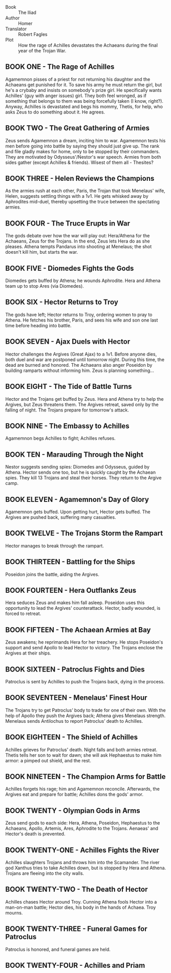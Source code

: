 <dl>
  <dt>Book</dt>
  <dd>The Iliad</dd>
  
  <dt>Author</dt>
  <dd>Homer<dd>
  
  <dt>Translator</dt>
  <dd>Robert Fagles<dd>
  
  <dt>Plot</dt>
  <dd>How the rage of Achilles devastates the Achaeans during the final year of the Trojan War.</dd>
</dl>

## BOOK ONE - The Rage of Achilles
Agamemnon pisses of a priest for not returning his daughter and the Achaeans get punished for it. To save his army he must return the girl, but he's a crybaby and insists on somebody's prize girl. He specifically wants Achilles' (guy with anger issues) girl. They both feel wronged, as if something that belongs to them was being forcefully taken (I know, right?). Anyway, Achilles is devastated and begs his mommy, Thetis, for help, who asks Zeus to do something about it. He agrees.

## BOOK TWO - The Great Gathering of Armies
Zeus sends Agamemnon a dream, inciting him to war. Agamemnon tests his men before going into battle by saying they should just give up. The rank and file gladly makes for home, only to be stopped by their commanders. They are motivated by Odysseus'/Nestor's war speech. Armies from both sides gather (except Achilles & friends).
Wisest of them all - Thesites?

## BOOK THREE - Helen Reviews the Champions
As the armies rush at each other, Paris, the Trojan that took Menelaus' wife, Helen, suggests settling things with a 1v1.  He gets whisked away by Aphrodites mid-duel, thereby upsetting the truce between the spectating armies.

## BOOK FOUR - The Truce Erupts in War
The gods debate over how the war will play out: Hera/Athena for the Achaeans, Zeus for the Trojans. In the end, Zeus lets Hera do as she pleases. Athena tempts Pandarus into shooting at Menelaus; the shot doesn't kill him, but starts the war.

## BOOK FIVE - Diomedes Fights the Gods
Diomedes gets buffed by Athena; he wounds Aphrodite. Hera and Athena team up to stop Ares (via Diomedes).

## BOOK SIX - Hector Returns to Troy
The gods have left; Hector returns to Troy, ordering women to pray to Athena. He fetches his brother, Paris, and sees his wife and son one last time before heading into battle.

## BOOK SEVEN - Ajax Duels with Hector
Hector challenges the Argives (Great Ajax) to a 1v1. Before anyone dies, both duel and war are postponed until tomorrow night. During this time, the dead are burned and honored. The Achaeans also anger Poseidon by building ramparts without informing him. Zeus is planning something...

## BOOK EIGHT - The Tide of Battle Turns
Hector and the Trojans get buffed by Zeus. Hera and Athena try to help the Argives, but Zeus threatens them. The Argives retreat, saved only by the falling of night. The Trojans prepare for tomorrow's attack.

## BOOK NINE - The Embassy to Achilles
Agamemnon begs Achilles to fight; Achilles refuses.

## BOOK TEN - Marauding Through the Night
Nestor suggests sending spies: Diomedes and Odysseus, guided by Athena. Hector sends one too, but he is quickly caught by the Achaean spies. They kill 13 Trojans and steal their horses. They return to the Argive camp.

## BOOK ELEVEN - Agamemnon's Day of Glory
Agamemnon gets buffed. Upon getting hurt, Hector gets buffed. The Argives are pushed back, suffering many casualties.

## BOOK TWELVE - The Trojans Storm the Rampart
Hector manages to break through the rampart.

## BOOK THIRTEEN - Battling for the Ships
Poseidon joins the battle, aiding the Argives. 

## BOOK FOURTEEN - Hera Outflanks Zeus
Hera seduces Zeus and makes him fall asleep. Poseidon uses this opportunity to lead the Argives' counterattack. Hector, badly wounded, is forced to retreat.

## BOOK FIFTEEN - The Achaean Armies at Bay
Zeus awakens; he reprimands Hera for her treachery. He stops Poseidon's support and send Apollo to lead Hector to victory. The Trojans enclose the Argives at their ships.

## BOOK SIXTEEN - Patroclus Fights and Dies
Patroclus is sent by Achilles to push the Trojans back, dying in the process.

## BOOK SEVENTEEN - Menelaus' Finest Hour
The Trojans try to get Patroclus’ body to trade for one of their own. With the help of Apollo they push the Argives back; Athena gives Menelaus strength. Menelaus sends Antilochus to report Patroclus’ death to Achilles.

## BOOK EIGHTEEN - The Shield of Achilles
Achilles grieves for Patroclus' death. Night falls and both armies retreat. Thetis tells her son to wait for dawn; she will ask Hephaestus to make him armor: a pimped out shield, and the rest.

## BOOK NINETEEN - The Champion Arms for Battle
Achilles forgets his rage; him and Agamemnon reconcile. Afterwards, the Argives eat and prepare for battle; Achilles dons the gods' armor.

## BOOK TWENTY - Olympian Gods in Arms
Zeus send gods to each side: Hera, Athena, Poseidon, Hephaestus to the Achaeans, Apollo, Artemis, Ares, Aphrodite to the Trojans. Aenaeas' and Hector's death is prevented.

## BOOK TWENTY-ONE - Achilles Fights the River
Achilles slaughters Trojans and throws him into the Scamander. The river god Xanthus tries to take Achilles down, but is stopped by Hera and Athena. Trojans are fleeing into the city walls.
 
## BOOK TWENTY-TWO - The Death of Hector
Achilles chases Hector around Troy. Cunning Athena fools Hector into a man-on-man battle; Hector dies, his body in the hands of Achaea. Troy mourns.

## BOOK TWENTY-THREE - Funeral Games for Patroclus
Patroclus is honored, and funeral games are held.

## BOOK TWENTY-FOUR - Achilles and Priam

